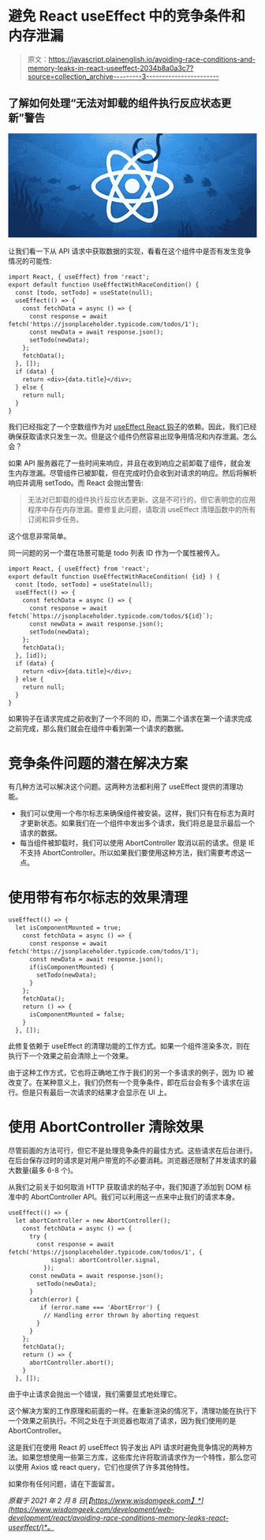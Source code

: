# 避免 React useEffect 中的竞争条件和内存泄漏

> 原文：<https://javascript.plainenglish.io/avoiding-race-conditions-and-memory-leaks-in-react-useeffect-2034b8a0a3c7?source=collection_archive---------3----------------------->

## 了解如何处理“无法对卸载的组件执行反应状态更新”警告

![](img/3360364f7b08e7258daf03d710b9a189.png)

让我们看一下从 API 请求中获取数据的实现，看看在这个组件中是否有发生竞争情况的可能性:

```
import React, { useEffect} from 'react';
export default function UseEffectWithRaceCondition() {
  const [todo, setTodo] = useState(null);
  useEffect(() => {
    const fetchData = async () => {
      const response = await fetch('https://jsonplaceholder.typicode.com/todos/1');
      const newData = await response.json();
      setTodo(newData);
    };
    fetchData();
  }, []);
  if (data) {
    return <div>{data.title}</div>;
  } else {
    return null;
  }
}
```

我们已经指定了一个空数组作为对 [useEffect React 钩子](https://www.wisdomgeek.com/development/web-development/react/react-hooks-and-local-storage-lets-build-a-todo-app/)的依赖。因此，我们已经确保获取请求只发生一次。但是这个组件仍然容易出现争用情况和内存泄漏。怎么会？

如果 API 服务器花了一些时间来响应，并且在收到响应之前卸载了组件，就会发生内存泄漏。尽管组件已被卸载，但在完成时仍会收到对请求的响应。然后将解析响应并调用 setTodo。而 React 会抛出警告:

> 无法对已卸载的组件执行反应状态更新。这是不可行的，但它表明您的应用程序中存在内存泄漏。要修复此问题，请取消 useEffect 清理函数中的所有订阅和异步任务。

这个信息非常简单。

同一问题的另一个潜在场景可能是 todo 列表 ID 作为一个属性被传入。

```
import React, { useEffect} from 'react';
export default function UseEffectWithRaceCondition( {id} ) {
  const [todo, setTodo] = useState(null);
  useEffect(() => {
    const fetchData = async () => {
      const response = await fetch(`https://jsonplaceholder.typicode.com/todos/${id}`);
      const newData = await response.json();
      setTodo(newData);
    };
    fetchData();
  }, [id]);
  if (data) {
    return <div>{data.title}</div>;
  } else {
    return null;
  }
}
```

如果钩子在请求完成之前收到了一个不同的 ID，而第二个请求在第一个请求完成之前完成，那么我们就会在组件中看到第一个请求的数据。

# 竞争条件问题的潜在解决方案

有几种方法可以解决这个问题。这两种方法都利用了 useEffect 提供的清理功能。

*   我们可以使用一个布尔标志来确保组件被安装。这样，我们只有在标志为真时才更新状态。如果我们在一个组件中发出多个请求，我们将总是显示最后一个请求的数据。
*   每当组件被卸载时，我们可以使用 AbortController 取消以前的请求。但是 IE 不支持 AbortController。所以如果我们要使用这种方法，我们需要考虑这一点。

# 使用带有布尔标志的效果清理

```
useEffect(() => {
  let isComponentMounted = true;
    const fetchData = async () => {
      const response = await fetch('https://jsonplaceholder.typicode.com/todos/1');
      const newData = await response.json();
      if(isComponentMounted) {
        setTodo(newData);
      }
    };
    fetchData();
    return () => {
      isComponentMounted = false;
    }
  }, []);
```

此修复依赖于 useEffect 的清理功能的工作方式。如果一个组件渲染多次，则在执行下一个效果之前会清除上一个效果。

由于这种工作方式，它也将正确地工作于我们的另一个多请求的例子，因为 ID 被改变了。在某种意义上，我们仍然有一个竞争条件，即在后台会有多个请求在运行。但是只有最后一次请求的结果才会显示在 UI 上。

# 使用 AbortController 清除效果

尽管前面的方法可行，但它不是处理竞争条件的最佳方式。这些请求在后台进行。在后台保存过时的请求是对用户带宽的不必要消耗。浏览器还限制了并发请求的最大数量(最多 6-8 个)。

从我们之前关于如何取消 HTTP 获取请求的帖子中，我们知道了添加到 DOM 标准中的 AbortController API。我们可以利用这一点来中止我们的请求本身。

```
useEffect(() => {
  let abortController = new AbortController();
    const fetchData = async () => {
      try {
        const response = await fetch('https://jsonplaceholder.typicode.com/todos/1', {
            signal: abortController.signal,
          });
      const newData = await response.json();
        setTodo(newData);
      }
      catch(error) {
         if (error.name === 'AbortError') {
          // Handling error thrown by aborting request
        }
      }
    };
    fetchData();
    return () => {
      abortController.abort();
    }
  }, []);
```

由于中止请求会抛出一个错误，我们需要显式地处理它。

这个解决方案的工作原理和前面的一样。在重新渲染的情况下，清理功能在执行下一个效果之前执行。不同之处在于浏览器也取消了请求，因为我们使用的是 AbortController。

这是我们在使用 React 的 useEffect 钩子发出 API 请求时避免竞争情况的两种方法。如果您想使用一些第三方库，这些库允许将取消请求作为一个特性，那么您可以使用 Axios 或 react query，它们也提供了许多其他特性。

如果你有任何问题，请在下面留言。

*原载于 2021 年 2 月 8 日*[*【https://www.wisdomgeek.com】*](https://www.wisdomgeek.com/development/web-development/react/avoiding-race-conditions-memory-leaks-react-useeffect/)*。*